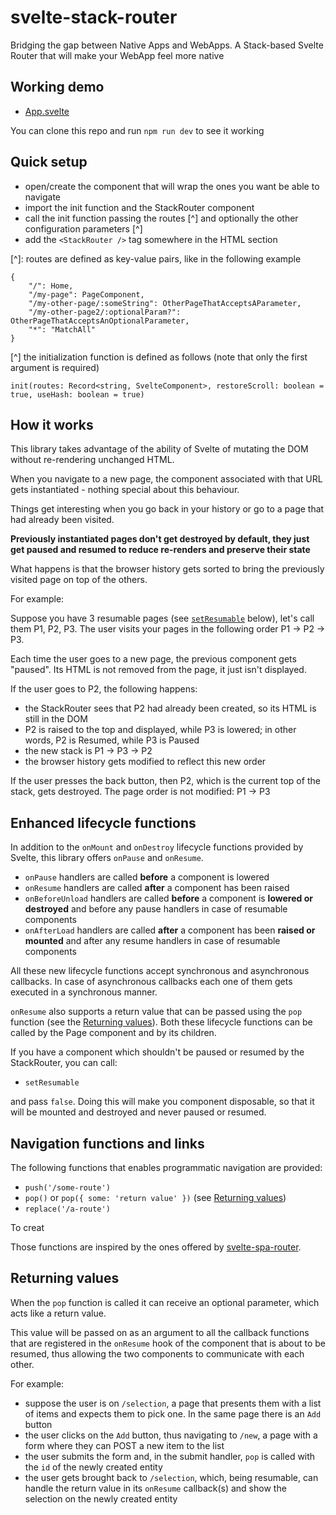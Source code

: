 # svelte-stack-router

Bridging the gap between Native Apps and WebApps. A Stack-based Svelte Router that will make your WebApp feel more native

## Working demo
* [App.svelte](https://github.com/cdellacqua/svelte-stack-router/blob/master/src/App.svelte)

You can clone this repo and run `npm run dev` to see it working

## Quick setup

- open/create the component that will wrap the ones you want be able to navigate
- import the init function and the StackRouter component
- call the init function passing the routes [^] and optionally the other configuration parameters [^]
- add the `<StackRouter />` tag somewhere in the HTML section

[^]: routes are defined as key-value pairs, like in the following example

```
{
	"/": Home,
	"/my-page": PageComponent,
	"/my-other-page/:someString": OtherPageThatAcceptsAParameter,
	"/my-other-page2/:optionalParam?": OtherPageThatAcceptsAnOptionalParameter,
	"*": "MatchAll"
}
```

[^] the initialization function is defined as follows (note that only the first argument is required)

`init(routes: Record<string, SvelteComponent>, restoreScroll: boolean = true, useHash: boolean = true)`

## How it works

This library takes advantage of the ability of Svelte of mutating the DOM without re-rendering unchanged HTML.

When you navigate to a new page, the component associated with that URL gets instantiated - nothing special about this behaviour.

Things get interesting when you go back in your history or go to a page that had already been visited.

**Previously instantiated pages don't get destroyed by default, they just get paused and resumed to reduce re-renders and preserve their state**

What happens is that the browser history gets sorted to bring the previously visited page on top of the others.

For example:

Suppose you have 3 resumable pages (see [`setResumable`](#enhanced-lifecycle-functions) below), let's call them P1, P2, P3.
The user visits your pages in the following order P1 -> P2 -> P3.

Each time the user goes to a new page, the previous component gets "paused". Its HTML is not removed from the page, it just isn't displayed.

If the user goes to P2, the following happens:
- the StackRouter sees that P2 had already been created, so its HTML is still in the DOM
- P2 is raised to the top and displayed, while P3 is lowered; in other words, P2 is Resumed, while P3 is Paused
- the new stack is P1 -> P3 -> P2
- the browser history gets modified to reflect this new order

If the user presses the back button, then P2, which is the current top of the stack, gets destroyed.
The page order is not modified: P1 -> P3

## Enhanced lifecycle functions

In addition to the `onMount` and `onDestroy` lifecycle functions provided by Svelte, this library offers `onPause` and `onResume`.
- `onPause` handlers are called **before** a component is lowered
- `onResume` handlers are called **after** a component has been raised
- `onBeforeUnload` handlers are called **before** a component is **lowered or destroyed** and before any pause handlers in case of resumable components
- `onAfterLoad` handlers are called **after** a component has been **raised or mounted** and after any resume handlers in case of resumable components

All these new lifecycle functions accept synchronous and asynchronous callbacks. In case of asynchronous callbacks each one of them gets executed
in a synchronous manner.

`onResume` also supports a return value that can be passed using the `pop` function (see the [Returning values](#returning-values)).
Both these lifecycle functions can be called by the Page component and by its children.

If you have a component which shouldn't be paused or resumed by the StackRouter, you can call:
- `setResumable`

and pass `false`. Doing this will make you component disposable, so that it will be mounted and destroyed and never paused or resumed.

## Navigation functions and links

The following functions that enables programmatic navigation are provided:
- `push('/some-route')`
- `pop()` or `pop({ some: 'return value' })` (see [Returning values](#returning-values))
- `replace('/a-route')`

To creat

Those functions are inspired by the ones offered by [svelte-spa-router](https://github.com/ItalyPaleAle/svelte-spa-router).

## Returning values

When the `pop` function is called it can receive an optional parameter, which acts like a return value.

This value will be passed on as an argument to all the callback functions that are registered in the `onResume` hook of the component that is about to be resumed, thus allowing the two components to communicate with each other.

For example:
- suppose the user is on `/selection`, a page that presents them with a list of items and expects them to pick one. In the same page there is an `Add` button
- the user clicks on the `Add` button, thus navigating to `/new`, a page with a form where they can POST a new item to the list
- the user submits the form and, in the submit handler, `pop` is called with the `id` of the newly created entity
- the user gets brought back to `/selection`, which, being resumable, can handle the return value in its `onResume` callback(s) and show the selection on the newly created entity